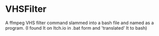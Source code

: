 # VHSFilter
A ffmpeg VHS filter command slammed into a bash file and named as a program. (I found It on Itch.io in .bat form and 'translated' It to bash)
